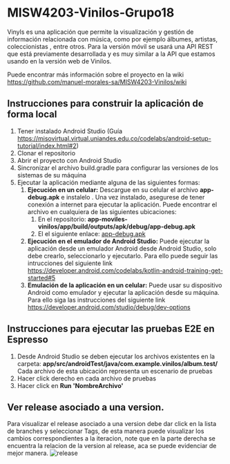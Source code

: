 # MISW4203-Vinilos-Grupo18

Vinyls es una aplicación que permite la visualización y gestión de información relacionada con música, como por ejemplo álbumes, artistas, coleccionistas	, entre otros. Para la versión móvil se usará una API REST que está previamente desarrollada y es muy similar a la API que estamos usando en la versión web de Vinilos.

Puede encontrar más información sobre el proyecto en la wiki https://github.com/manuel-morales-sa/MISW4203-Vinilos/wiki

## Instrucciones para construir la aplicación de forma local

1. Tener instalado Android Studio (Guía https://misovirtual.virtual.uniandes.edu.co/codelabs/android-setup-tutorial/index.html#2)
2. Clonar el repositorio
3. Abrir el proyecto con Android Studio
4. Sincronizar el archivo build.gradle para configurar las versiones de los sistemas de su máquina
5. Ejecutar la aplicación mediante alguna de las siguientes formas:
    1. **Ejecución en un celular:** Descargue en su celular el archivo **app-debug.apk** e instalelo . Una vez instalado, asegurese de tener conexión a internet para ejecutar la aplicación. Puede encontrar el archivo en cualquiera de las siguientes ubicaciones:
        1. En el repositorio: **app-moviles-vinilos/app/build/outputs/apk/debug/app-debug.apk**
        2. El el siguiente enlace: [app-debug.apk](https://uniandes.sharepoint.com/sites/EquipodeestudioMISO/Documentos%20compartidos/Forms/AllItems.aspx?id=%2Fsites%2FEquipodeestudioMISO%2FDocumentos%20compartidos%2FGeneral%2FAplicaciones%20Moviles%2Fapp%2Ddebug%2Eapk&parent=%2Fsites%2FEquipodeestudioMISO%2FDocumentos%20compartidos%2FGeneral%2FAplicaciones%20Moviles&p=true&ga=1)
    2. **Ejecución en el emulador de Android Studio:** Puede ejecutar la aplicación desde un emulador Android desde Android Studio, solo debe crearlo, seleccionarlo y ejecutarlo. Para ello puede seguir las intrucciones del siguiente link https://developer.android.com/codelabs/kotlin-android-training-get-started#5
    3. **Emulación de la aplicación en un celular:** Puede usar su dispositivo Android como emulador y ejecutar la aplicación desde su máquina. Para ello siga las instrucciones del siguiente link https://developer.android.com/studio/debug/dev-options
    
## Instrucciones para ejecutar las pruebas E2E en Espresso

1. Desde Android Studio se deben ejecutar los archivos existentes en la carpeta: **app/src/androidTest/java/com.example.vinilos/album.test/**
Cada archivo de esta ubicación representa un escenario de pruebas 
2. Hacer click derecho en cada archivo de pruebas
3. Hacer click en **Run 'NombreArchivo'**

## Ver release asociado a una version.
Para visualizar el release asociado a una version debe dar click en la lista de branches y seleccionar Tags, de esta manera puede visualizar los cambios correspondientes a la iteracion, note que en la parte derecha se encuentra la relacion de la version al release, aca se puede evidenciar de mejor manera.
![release](https://user-images.githubusercontent.com/98921573/202888580-323a1c54-f45c-449c-82dd-c2977e79208f.png)
